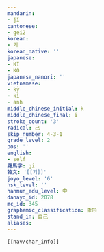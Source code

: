 ```yaml
---
mandarin:
- jǐ
cantonese:
- gei2
korean:
- 기
korean_native: ''
japanese:
- KI
- KO
japanese_nanori: ''
vietnamese:
- kỷ
- kỉ
- anh
middle_chinese_initial: k
middle_chinese_final: ɨ
stroke_count: '3'
radical: 己
skip_number: 4-3-1
grade_level: 2
pos: ''
english:
- self
羅馬字: gi
韓文: '[[기]]'
joyo_level: '6'
hsk_level: ''
hanmun_edu_level: 中
danayo_id: 2078
mc_id: 345
graphemic_classification: 象形
stand_in: 自己
aliases:
---
```

```meta-bind-embed
[[nav/char_info]]
```
